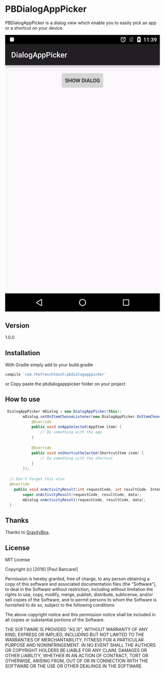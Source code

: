# PBDialogAppPicker

PBDialogAppPicker is a dialog view which enable you to easily pick an app or a shortcut on your device.

![demo](Screenshots/demo.gif)   

## Version
1.0.0  
## Installation

With Gradle simply add to your build.gradle
```sh
compile 'com.thefrenchtouch:pbdialogapppicker'
```
or  Copy paste the pbdialogapppicker folder on your project
## How to use
 
```java
 DialogAppPicker mDialog = new DialogAppPicker(this);
        mDialog.setOnItemChooseListener(new DialogAppPicker.OnItemChooseListener() {
            @Override
            public void onAppSelected(AppItem item) {
				// Do something with the app
            }

            @Override
            public void onShortcutSelected(ShortcutItem item) {
				// Do something with the shortcut
            }
        });
        
  // Don't forget this also
  @Override
    public void onActivityResult(int requestCode, int resultCode, Intent data) {
        super.onActivityResult(requestCode, resultCode, data);
        mDialog.onActivityResult(requestCode, resultCode, data);
  }

``` 

## Thanks
Thanks to [GravityBox](https://github.com/GravityBox/GravityBox).

## License

MIT License

Copyright (c) [2016] [Paul Bancarel]

Permission is hereby granted, free of charge, to any person obtaining a copy
of this software and associated documentation files (the "Software"), to deal
in the Software without restriction, including without limitation the rights
to use, copy, modify, merge, publish, distribute, sublicense, and/or sell
copies of the Software, and to permit persons to whom the Software is
furnished to do so, subject to the following conditions:

The above copyright notice and this permission notice shall be included in all
copies or substantial portions of the Software.

THE SOFTWARE IS PROVIDED "AS IS", WITHOUT WARRANTY OF ANY KIND, EXPRESS OR
IMPLIED, INCLUDING BUT NOT LIMITED TO THE WARRANTIES OF MERCHANTABILITY,
FITNESS FOR A PARTICULAR PURPOSE AND NONINFRINGEMENT. IN NO EVENT SHALL THE
AUTHORS OR COPYRIGHT HOLDERS BE LIABLE FOR ANY CLAIM, DAMAGES OR OTHER
LIABILITY, WHETHER IN AN ACTION OF CONTRACT, TORT OR OTHERWISE, ARISING FROM,
OUT OF OR IN CONNECTION WITH THE SOFTWARE OR THE USE OR OTHER DEALINGS IN THE
SOFTWARE.